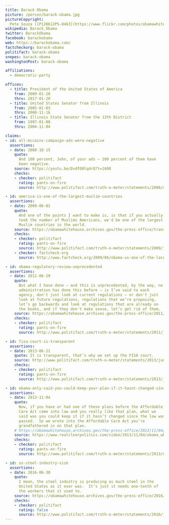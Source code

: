 ```yaml
---
title: Barack Obama
picture: /person/barack-obama.jpg
pictureCopyright:
  Pete Souza ([P120612PS-0463](https://www.flickr.com/photos/obamawhitehouse/8390033709/), public domain)
wikipedia: Barack_Obama
twitter: BarackObama
facebook: barackobama
web: https://barackobama.com/
factcheckorg: barack-obama
politifact: barack-obama
snopes: barack-obama
washingtonPost: barack-obama

affiliations:
  - democratic-party

offices:
  - title: President of the United States of America
    from: 2009-01-20
    thru: 2017-01-20
  - title: United States Senator from Illinois
    from: 2005-01-03
    thru: 2008-11-16
  - title: Illinois State Senator from the 13th District
    from: 1997-01-08
    thru: 2004-11-04

claims:
- id: all-mccains-campaign-ads-were-negative
  assertions:
  - date: 2008-10-15
    quote:
      And 100 percent, John, of your ads — 100 percent of them have
      been negative.
    source: https://youtu.be/DvdfO0lq4rQ?t=1608
    checks:
    - checker: politifact
      rating: pants-on-fire
      source: http://www.politifact.com/truth-o-meter/statements/2008/dec/03/barack-obama/no-mccains-ads-havent-all-been-negative/

- id: america-is-one-of-the-largest-muslim-countries
  assertions:
  - date: 2009-06-01
    quote:
      And one of the points I want to make is, is that if you actually
      took the number of Muslims Americans, we'd be one of the largest
      Muslim countries in the world.
    source: https://obamawhitehouse.archives.gov/the-press-office/transcript-interview-president-laura-haim-canal-plus-6-1-09
    checks:
    - checker: politifact
      rating: pants-on-fire
      source: http://www.politifact.com/truth-o-meter/statements/2009/jun/04/barack-obama/obama-claims-america-one-largest-muslim-countries/
    - checker: factcheck-org
      source: http://www.factcheck.org/2009/06/obama-us-one-of-the-largest-muslim-countries-not/

- id: obama-regulatory-review-unprecedented
  assertions:
  - date: 2011-06-29
    quote:
      But what I have done — and this is unprecedented, by the way, no
      administration has done this before — is I’ve said to each
      agency, don't just look at current regulations — or don't just
      look at future regulations, regulations that we’re proposing,
      let’s go backwards and look at regulations that are already on
      the books, and if they don't make sense, let’s get rid of them.
    source: https://obamawhitehouse.archives.gov/the-press-office/2011/06/29/press-conference-president
    checks:
    - checker: politifact
      rating: pants-on-fire
      source: http://www.politifact.com/truth-o-meter/statements/2011/jun/29/barack-obama/obama-claims-his-regulatory-review-unprecedented/

- id: fisa-court-is-transparent
  assertions:
  - date: 2013-06-21
    quote: It is transparent, that’s why we set up the FISA court.
    source: http://www.politifact.com/truth-o-meter/statements/2013/jun/21/barack-obama/barack-obama-says-foreign-intelligence-surveillanc/
    checks:
    - checker: politifact
      rating: pants-on-fire
      source: http://www.politifact.com/truth-o-meter/statements/2013/jun/21/barack-obama/barack-obama-says-foreign-intelligence-surveillanc/

- id: obama-only-said-you-could-keep-your-plan-if-it-hasnt-changed-since-aca-passed
  assertions:
  - date: 2013-11-04
    quote:
      Now, if you have or had one of these plans before the Affordable
      Care Act came into law and you really like that plan, what we
      said was you could keep it if it hasn’t changed since the law was
      passed.  So we wrote into the Affordable Care Act you’re
      grandfathered in on that plan.
    # https://obamawhitehouse.archives.gov/the-press-office/2013/11/04/remarks-president-aca-coalition-partners-and-supporters
    source: https://www.realclearpolitics.com/video/2013/11/04/obama_what_we_said_was_you_can_keep_it_if_it_hasnt_changed_since_the_law_passed.html
    checks:
    - checker: politifact
      rating: pants-on-fire
      source: http://www.politifact.com/truth-o-meter/statements/2013/nov/06/barack-obama/barack-obama-says-what-hed-said-was-you-could-keep/

- id: us-steel-industry-size
  assertions:
  - date: 2016-06-30
    quote:
      I mean, the steel industry is producing as much steel in the
      United States as it ever was.  It’s just it needs one-tenth of
      the workers that it used to.
    source: https://obamawhitehouse.archives.gov/the-press-office/2016/06/30/remarks-president-obama-prime-minister-trudeau-canada-and-president-pe%C3%B1a
    checks:
    - checker: politifact
      rating: false
      source: http://www.politifact.com/truth-o-meter/statements/2016/jul/05/barack-obama/barack-obama-wrong-about-size-us-steel-production-/
---
```

